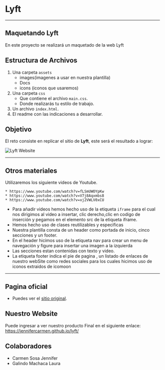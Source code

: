 ﻿# **Lyft**

***
## Maquetando Lyft
En este proyecto se realizará un  maquetado de la web  Lyft
## **Estructura de Archivos**
1. Una carpeta `assets`    
     + images(imagenes a usar en nuestra plantilla)
	 + Docs
	 + icons (iconos que usaremos)
2. Una carpeta `css`
     + Que  contiene el archivo `main.css`.
     + Donde realizarás tu estilo de trabajo.
3. Un archivo `index.html`.
4. El readme con las indicaciones a desarrollar.

## **Objetivo**

El reto consiste en replicar el sitio de **Lyft**, este será el resultado
a lograr:

![Lyft Website](docs/fullpage.png)
***
## Otros materiales
Utilizaremos los siguiente videos de Youtube.
 
    * https://www.youtube.com/watch?v=fLSmUWOYpKw
    * https://www.youtube.com/watch?v=V7j8Aqxmbs8
    * https://www.youtube.com/watch?v=xj2VWLV0xCU
  - Para añadir videos hemos hecho uso de la etiqueta `iframe` para el cual nos dirigimos al video a insertar, 
  clic derecho,clic en codigo de inserción y pegamos en el elemento src de la etiqueta iframe.
  - Hemos hecho uso de clases reutilizables y especificas
  - Nuestra plantilla consta de un header como portada de inicio, cinco secciones y un footer.
  - En el header hicimos uso de la etiqueta nav para crear un menu de navegación y figure para insertar una imagen a la izquierda
  - Las secciones estan contenidas con texto y video.
  - La etiqueta footer indica el pie de pagina , un listado de enlaces de nuestro webSite como redes sociales 
	para los cuales hicimos uso de iconos extraidos de icomoon
  
***
## Pagina oficial
* Puedes ver el [sitio original](https://www.lyft.com/).
## Nuestro Website
Puede ingresar a ver nuestro producto Final en el siguiente enlace:
https://jennifercarmen.github.io/lyft/

## Colaboradores
* Carmen Sosa Jennifer
* Galindo Machaca Laura
